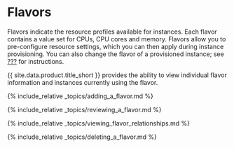 # Flavors

Flavors indicate the resource profiles available for instances. Each
flavor contains a value set for CPUs, CPU cores and memory. Flavors
allow you to pre-configure resource settings, which you can then apply
during instance provisioning. You can also change the flavor of a
provisioned instance; see [???](#_to_resize_an_instance_via_flavor) for
instructions.

{{ site.data.product.title_short }} provides the ability to view individual flavor
information and instances currently using the flavor.

{% include_relative _topics/adding_a_flavor.md %}

{% include_relative _topics/reviewing_a_flavor.md %}

{% include_relative _topics/viewing_flavor_relationships.md %}

{% include_relative _topics/deleting_a_flavor.md %}
